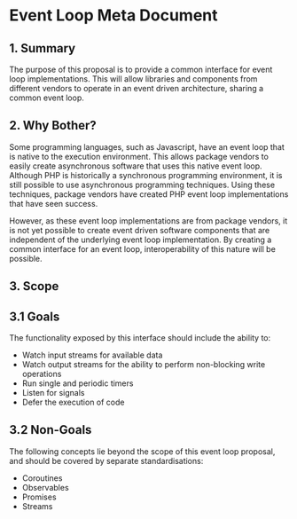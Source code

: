# Event Loop Meta Document

## 1. Summary

The purpose of this proposal is to provide a common interface for event loop
implementations. This will allow libraries and components from different
vendors to operate in an event driven architecture, sharing a common event
loop.

## 2. Why Bother?

Some programming languages, such as Javascript, have an event loop that is
native to the execution environment. This allows package vendors to easily
create asynchronous software that uses this native event loop. Although PHP
is historically a synchronous programming environment, it is still possible
to use asynchronous programming techniques. Using these techniques, package
vendors have created PHP event loop implementations that have seen success.

However, as these event loop implementations are from package vendors, it
is not yet possible to create event driven software components that are
independent of the underlying event loop implementation. By creating a
common interface for an event loop, interoperability of this nature will
be possible.

## 3. Scope

## 3.1 Goals

The functionality exposed by this interface should include the ability to:

- Watch input streams for available data
- Watch output streams for the ability to perform non-blocking write operations
- Run single and periodic timers
- Listen for signals
- Defer the execution of code

## 3.2 Non-Goals

The following concepts lie beyond the scope of this event loop proposal, and should be covered by separate standardisations:

- Coroutines
- Observables
- Promises
- Streams
